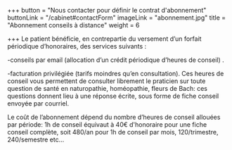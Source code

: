 +++
button = "Nous contacter pour définir le contrat d'abonnement"
buttonLink = "/cabinet#contactForm"
imageLink = "abonnement.jpg"
title = "Abonnement conseils à distance"
weight = 6

+++
Le patient bénéficie, en contrepartie du versement d’un forfait périodique d’honoraires, des services suivants :

\-conseils par email (allocation d’un crédit périodique d’heures de conseil) .

\-facturation privilégiée (tarifs moindres qu’en consultation). Ces heures de conseil vous permettent de consulter librement le praticien sur toute question de santé en naturopathie, homéopathie, fleurs de Bach: ces questions donnent lieu à une réponse écrite, sous forme de fiche conseil envoyée par courriel.

Le coût de l’abonnement dépend du nombre d’heures de conseil allouées par période: 1h de conseil équivaut à 40€ d'honoraire pour une fiche conseil complète, soit 480/an pour 1h de conseil par mois, 120/trimestre, 240/semestre etc...
